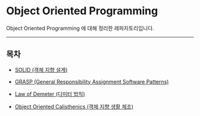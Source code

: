 # Object Oriented Programming
    
Object Oriented Programming 에 대해 정리한 레파지토리입니다. 

***

## 목차 

- [SOLID (객체 지향 설계)](documents/solid.md)

- [GRASP (General Responsibility Assignment Software Patterns)](documents/grasp.md)

- [Law of Demeter (디미터 법칙)](documents/law-of-demeter.md)

- [Object Oriented Calisthenics (객체 지향 생활 체조)](documents/object-calisthenics.md)

